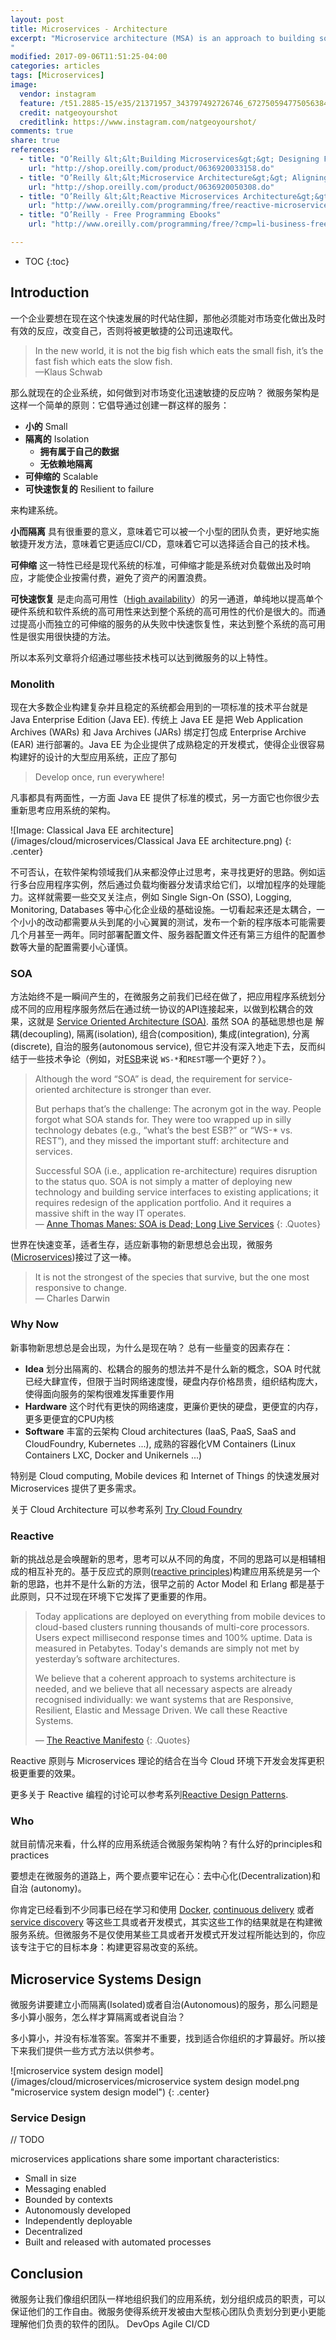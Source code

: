 ```yaml
---
layout: post
title: Microservices - Architecture
excerpt: "Microservice architecture (MSA) is an approach to building software systems that decomposes business domain models into smaller, consistent, bounded-contexts implemented by services. These services are isolated and autonomous yet communicate to provide some piece of business functionality. Microservices are typically implemented and operated by small teams with enough autonomy that each team and service can change its internal implementation details (including replacing it outright!) with minimal impact across the rest of the system.
"
modified: 2017-09-06T11:51:25-04:00
categories: articles
tags: [Microservices]
image:
  vendor: instagram
  feature: /t51.2885-15/e35/21371957_343797492726746_672750594775056384_n.jpg
  credit: natgeoyourshot
  creditlink: https://www.instagram.com/natgeoyourshot/
comments: true
share: true
references:
  - title: "O’Reilly &lt;&lt;Building Microservices&gt;&gt; Designing Fine-Grained Systems"
    url: "http://shop.oreilly.com/product/0636920033158.do"
  - title: "O’Reilly &lt;&lt;Microservice Architecture&gt;&gt; Aligning Principles, Practices, and Culture"
    url: "http://shop.oreilly.com/product/0636920050308.do"
  - title: "O’Reilly &lt;&lt;Reactive Microservices Architecture&gt;&gt; Design Principles for Distributed Systems"
    url: "http://www.oreilly.com/programming/free/reactive-microservices-architecture-orm.csp"
  - title: "O’Reilly - Free Programming Ebooks"
    url: "http://www.oreilly.com/programming/free/?cmp=li-business-free-info-onboarding_li_freereport_programming_ac"

---
```


* TOC
{:toc}

## Introduction

一个企业要想在现在这个快速发展的时代站住脚，那他必须能对市场变化做出及时有效的反应，改变自己，否则将被更敏捷的公司迅速取代。

> In the new world, it is not the big fish which eats the small fish, it’s the fast fish which eats the slow fish.<br>
—Klaus Schwab

那么就现在的企业系统，如何做到对市场变化迅速敏捷的反应呐？ 微服务架构是这样一个简单的原则：它倡导通过创建一群这样的服务：

* **小的** Small
* **隔离的** Isolation
  * **拥有属于自己的数据**
  * **无依赖地隔离**
* **可伸缩的** Scalable
* **可快速恢复的** Resilient to failure

来构建系统。

**小而隔离** 具有很重要的意义，意味着它可以被一个小型的团队负责，更好地实施敏捷开发方法，意味着它更适应CI/CD，意味着它可以选择适合自己的技术栈。

**可伸缩** 这一特性已经是现代系统的标准，可伸缩才能是系统对负载做出及时响应，才能使企业按需付费，避免了资产的闲置浪费。

**可快速恢复** 是走向高可用性（[High availability][High_availability]）的另一通道，单纯地以提高单个硬件系统和软件系统的高可用性来达到整个系统的高可用性的代价是很大的。而通过提高小而独立的可伸缩的服务的从失败中快速恢复性，来达到整个系统的高可用性是很实用很快捷的方法。

所以本系列文章将介绍通过哪些技术栈可以达到微服务的以上特性。

### Monolith

现在大多数企业构建复杂并且稳定的系统都会用到的一项标准的技术平台就是 Java Enterprise Edition (Java EE). 传统上 Java EE 是把 Web Application Archives (WARs) 和 Java Archives (JARs) 绑定打包成 Enterprise Archive (EAR) 进行部署的。Java EE 为企业提供了成熟稳定的开发模式，使得企业很容易构建好的设计的大型应用系统，正应了那句

> Develop once, run everywhere!

凡事都具有两面性，一方面 Java EE 提供了标准的模式，另一方面它也你很少去重新思考应用系统的架构。

![Image: Classical Java EE architecture](/images/cloud/microservices/Classical Java EE architecture.png)
{: .center}
<style>.center img {max-width: 500px !important; border: 1px solid lightgrey;}</style>

不可否认，在软件架构领域我们从来都没停止过思考，来寻找更好的思路。例如运行多台应用程序实例，然后通过负载均衡器分发请求给它们，以增加程序的处理能力。这样就需要一些交叉关注点，例如 Single Sign-On (SSO), Logging, Monitoring, Databases 等中心化企业级的基础设施。一切看起来还是太耦合，一个小小的改动都需要从头到尾的小心翼翼的测试，发布一个新的程序版本可能需要几个月甚至一两年。同时部署配置文件、服务器配置文件还有第三方组件的配置参数等大量的配置需要小心谨慎。

### SOA

方法始终不是一瞬间产生的，在微服务之前我们已经在做了，把应用程序系统划分成不同的应用程序服务然后在通过统一协议的API连接起来，以做到松耦合的效果，这就是 [Service Oriented Architecture (SOA)][SOA]. 虽然 SOA 的基础思想也是 解耦(decoupling), 隔离(isolation), 组合(composition), 集成(integration), 分离(discrete), 自治的服务(autonomous service), 但它并没有深入地走下去，反而纠结于一些技术争论（例如，对[ESB][ESB]来说 `WS-*`和`REST`哪一个更好？）。

> Although the word “SOA” is dead, the requirement for service-oriented architecture is stronger than ever.
>
> But perhaps that’s the challenge: The acronym got in the way. People forgot what SOA stands for. They were too wrapped up in silly technology debates (e.g., “what’s the best ESB?” or “WS-* vs. REST”), and they missed the important stuff: architecture and services.
>
> Successful SOA (i.e., application re-architecture) requires disruption to the status quo. SOA is not simply a matter of deploying new technology and building service interfaces to existing applications; it requires redesign of the application portfolio. And it requires a massive shift in the way IT operates.<br>
— [Anne Thomas Manes: SOA is Dead; Long Live Services](http://apsblog.burtongroup.com/2009/01/soa-is-dead-long-live-services.html)
{: .Quotes}

世界在快速变革，适者生存，适应新事物的新思想总会出现，微服务([Microservices][Microservices])接过了这一棒。

> It is not the strongest of the species that survive, but the one most responsive to change.<br>
— Charles Darwin

### Why Now
新事物新思想总是会出现，为什么是现在呐？ 总有一些量变的因素存在：

* **Idea** 划分出隔离的、松耦合的服务的想法并不是什么新的概念，SOA 时代就已经大肆宣传，但限于当时网络速度慢，硬盘内存价格昂贵，组织结构庞大，使得面向服务的架构很难发挥重要作用
* **Hardware** 这个时代有更快的网络速度，更廉价更快的硬盘，更便宜的内存，更多更便宜的CPU内核
* **Software** 丰富的云架构 Cloud architectures (IaaS, PaaS, SaaS and CloudFoundry, Kubernetes ...), 成熟的容器化VM Containers (Linux Containers LXC, Docker and Unikernels ...)

特别是 Cloud computing, Mobile devices 和 Internet of Things 的快速发展对 Microservices 提供了更多需求。

关于 Cloud Architecture 可以参考系列 [Try Cloud Foundry](/series/try-cloudfoundry/)

### Reactive
新的挑战总是会唤醒新的思考，思考可以从不同的角度，不同的思路可以是相辅相成的相互补充的。基于反应式的原则([reactive principles][Reactive_programming])构建应用系统是另一个新的思路，也并不是什么新的方法，很早之前的 Actor Model 和 Erlang 都是基于此原则，只不过现在环境下它发挥了更重要的作用。

> Today applications are deployed on everything from mobile devices to cloud-based clusters running thousands of multi-core processors. Users expect millisecond response times and 100% uptime. Data is measured in Petabytes. Today's demands are simply not met by yesterday’s software architectures.
>
> We believe that a coherent approach to systems architecture is needed, and we believe that all necessary aspects are already recognised individually: we want systems that are Responsive, Resilient, Elastic and Message Driven. We call these Reactive Systems.
>
> — [The Reactive Manifesto](http://www.reactivemanifesto.org/)
{: .Quotes}

Reactive 原则与 Microservices 理论的结合在当今 Cloud 环境下开发会发挥更积极更重要的效果。

更多关于 Reactive 编程的讨论可以参考系列[Reactive Design Patterns](/series/reactive-design-patterns).

### Who

就目前情况来看，什么样的应用系统适合微服务架构呐？有什么好的principles和practices

要想走在微服务的道路上，两个要点要牢记在心：去中心化(Decentralization)和自治 (autonomy)。

你肯定已经看到不少同事已经在学习和使用 [Docker][docker], [continuous delivery][continuous-delivery] 或者 [service discovery][service-discovery] 等这些工具或者开发模式，其实这些工作的结果就是在构建微服务系统。但微服务不是仅使用某些工具或者开发模式开发过程所能达到的，你应该专注于它的目标本身：构建更容易改变的系统。

## Microservice Systems Design
微服务讲要建立小而隔离(Isolated)或者自治(Autonomous)的服务，那么问题是多小算小服务，怎么样才算隔离或者说自治？

多小算小，并没有标准答案。答案并不重要，找到适合你组织的才算最好。所以接下来我们提供一些方式方法以供参考。

![microservice system design model](/images/cloud/microservices/microservice system design model.png "microservice system design model")
{: .center}

### Service Design

// TODO

microservices applications share some important characteristics:
* Small in size
* Messaging enabled
* Bounded by contexts
* Autonomously developed
* Independently deployable
* Decentralized
* Built and released with automated processes


## Conclusion

微服务让我们像组织团队一样地组织我们的应用系统，划分组织成员的职责，可以保证他们的工作自由。微服务使得系统开发被由大型核心团队负责划分到更小更能理解他们负责的软件的团队。
DevOps Agile CI/CD

[Microservices]:https://en.wikipedia.org/wiki/Microservices
[High_availability]:https://en.wikipedia.org/wiki/High_availability
[SOA]:https://en.wikipedia.org/wiki/Service-oriented_architecture
[ESB]:https://en.wikipedia.org/wiki/Enterprise_service_bus
[Reactive_programming]:https://en.wikipedia.org/wiki/Reactive_programming
[docker]:https://www.docker.com/
[continuous-delivery]:https://www.thoughtworks.com/continuous-delivery
[service-discovery]:http://microservices.io/patterns/client-side-discovery.html
